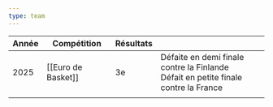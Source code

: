 ```yaml
---
type: team
---
```


| Année | Compétition        | Résultats |                                                                                        |
| ----- | ------------------ | --------- | -------------------------------------------------------------------------------------- |
| 2025  | [[Euro de Basket]] | 3e        | Défaite en demi finale contre la Finlande <br>Défait en petite finale contre la France |
|       |                    |           |                                                                                        |
